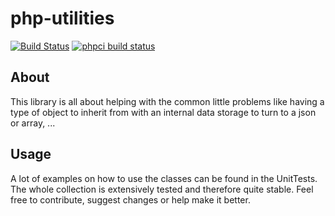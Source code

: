 php-utilities
=============
[![Build Status](https://travis-ci.org/maschmann/php-utilities.png?branch=master)](https://travis-ci.org/maschmann/php-utilities)
[![phpci build status](http://phpci.br0ken.de/build-status/image/9)](http://phpci.br0ken.de)

## About
This library is all about helping with the common little problems like having a type of object to inherit from with an internal data storage to turn to a json or array, ... 

## Usage
A lot of examples on how to use the classes can be found in the UnitTests. The whole collection is extensively tested and therefore quite stable.
Feel free to contribute, suggest changes or help make it better.
